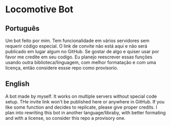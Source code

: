 # Locomotive Bot
## Português
Um bot feito por mim. Tem funcionalidade em vários servidores sem requerir código especial. O link de convite não está aqui e não será publicado em lugar algum no GitHub. Se gostar de algo e quiser usar por favor me credite em seu codigo. Eu planejo reescrever essas funções usando outra biblioteca/linguagem, com melhor formatação e com uma licença, então considere essse repo como provisorio.
## English
A bot made by myself. It works on multiple servers without special code setup. THe invite link won't be published here or anywhere in GitHub. If you like some function and decides to replicate, please give proper credits. I plan into rewriting this bot in another language/libraby, with better formating and with a license, so consider this repo a provisory one.
